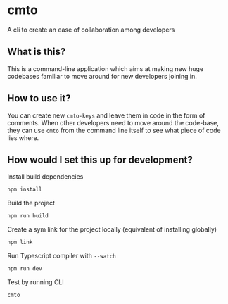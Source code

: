 # cmto

A cli to create an ease of collaboration among developers

## What is this?
This is a command-line application which aims at making new huge codebases familiar to move around for new developers joining in.

## How to use it?
You can create new `cmto-keys` and leave them in code in the form of comments. When other developers need to move around the code-base, they can use `cmto` from the command line itself to see what piece of code lies where.

## How would I set this up for development?

Install build dependencies
```sh
npm install
```
Build the project
```sh
npm run build
```
Create a sym link for the project locally (equivalent of installing globally)
```sh
npm link
```
Run Typescript compiler with `--watch`
```sh
npm run dev
```
Test by running CLI
```sh
cmto
```

